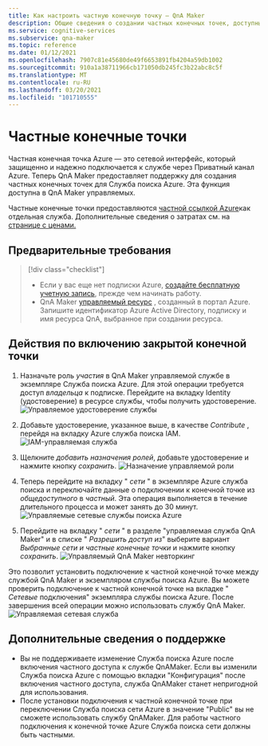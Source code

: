 ```yaml
---
title: Как настроить частную конечную точку — QnA Maker
description: Общие сведения о создании частных конечных точек, доступных в управляемом QnA Maker.
ms.service: cognitive-services
ms.subservice: qna-maker
ms.topic: reference
ms.date: 01/12/2021
ms.openlocfilehash: 7907c81e45680de49f6653891fb4204a59db1002
ms.sourcegitcommit: 910a1a38711966cb171050db245fc3b22abc8c5f
ms.translationtype: MT
ms.contentlocale: ru-RU
ms.lasthandoff: 03/20/2021
ms.locfileid: "101710555"
---
```

# <a name="private-endpoints"></a>Частные конечные точки

Частная конечная точка Azure — это сетевой интерфейс, который защищенно и надежно подключается к службе через Приватный канал Azure. Теперь QnA Maker предоставляет поддержку для создания частных конечных точек для Служба поиска Azure. Эта функция доступна в QnA Maker управляемых. 

Частные конечные точки предоставляются [частной ссылкой Azure](../../private-link/private-link-overview.md)как отдельная служба. Дополнительные сведения о затратах см. на [странице с ценами.](https://azure.microsoft.com/pricing/details/private-link/) 

## <a name="prerequisites"></a>Предварительные требования
> [!div class="checklist"]
> * Если у вас еще нет подписки Azure, [создайте бесплатную учетную запись](https://azure.microsoft.com/free/cognitive-services/), прежде чем начинать работу.
> * QnA Maker [управляемый ресурс](https://ms.portal.azure.com/#create/Microsoft.CognitiveServicesQnAMaker) , созданный в портал Azure. Запишите идентификатор Azure Active Directory, подписку и имя ресурса QnA, выбранное при создании ресурса.

## <a name="steps-to-enable-private-endpoint"></a>Действия по включению закрытой конечной точки
1. Назначьте роль *участия* в QnA Maker управляемой службе в экземпляре Служба поиска Azure. Для этой операции требуется доступ *владельца* к подписке. Перейдите на вкладку Identity (удостоверение) в ресурсе службы, чтобы получить удостоверение.
![Управляемое удостоверение службы](../QnAMaker/media/qnamaker-reference-private-endpoints/private-endpoint-identity.png)

2. Добавьте удостоверение, указанное выше, в качестве *Contribute* , перейдя на вкладку Azure служба поиска IAM. ![ IAM-управляемая служба](../QnAMaker/media/qnamaker-reference-private-endpoints/private-endpoint-access-control.png)

3. Щелкните *добавить назначения ролей*, добавьте удостоверение и нажмите кнопку *сохранить*.
![Назначение управляемой роли](../QnAMaker/media/qnamaker-reference-private-endpoints/private-endpoint-role-assignment.png)

4. Теперь перейдите на вкладку " *сети* " в экземпляре Azure служба поиска и переключайте данные о подключении к конечной точке из *общедоступного* в *частный*. Эта операция выполняется в течение длительного процесса и может занять до 30 минут. 
![Управляемые сетевые службы поиска Azure](../QnAMaker/media/qnamaker-reference-private-endpoints/private-endpoint-networking.png)

5. Перейдите на вкладку " *сети* " в разделе "управляемая служба QnA Maker" и в списке " *Разрешить доступ из*" выберите вариант *Выбранные сети и частные конечные точки* и нажмите кнопку *сохранить*. 
![Управляемый QnA Maker невторкинг](../QnAMaker/media/qnamaker-reference-private-endpoints/private-endpoint-networking-2.png)

Это позволит установить подключение к частной конечной точке между службой QnA Maker и экземпляром службы поиска Azure. Вы можете проверить подключение к частной конечной точке на вкладке " *Сетевые* подключения" экземпляра службы поиска Azure. После завершения всей операции можно использовать службу QnA Maker. 
![Управляемая сетевая служба](../QnAMaker/media/qnamaker-reference-private-endpoints/private-endpoint-networking-3.png)


## <a name="support-details"></a>Дополнительные сведения о поддержке
 * Вы не поддерживаете изменение Служба поиска Azure после включения частного доступа к службе QnAMaker. Если вы изменили Служба поиска Azure с помощью вкладки "Конфигурация" после включения частного доступа, служба QnAMaker станет непригодной для использования.
 * После установки подключения к частной конечной точке при переключении Служба поиска сети Azure в значение "Public" вы не сможете использовать службу QnAMaker. Для работы частного подключения к конечной точке Azure Служба поиска сети должны быть частными.